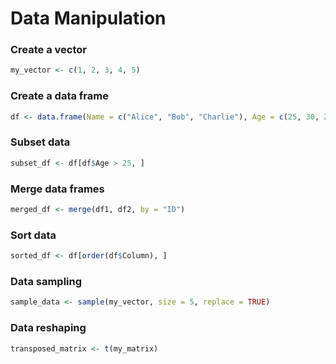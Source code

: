 # Data Manipulation

### Create a vector

```r
my_vector <- c(1, 2, 3, 4, 5)
```

### Create a data frame

```r
df <- data.frame(Name = c("Alice", "Bob", "Charlie"), Age = c(25, 30, 22))
```

### Subset data

```r
subset_df <- df[df$Age > 25, ]
```

### Merge data frames

```r
merged_df <- merge(df1, df2, by = "ID")
```

### Sort data

```r
sorted_df <- df[order(df$Column), ]
```

### Data sampling

```r
sample_data <- sample(my_vector, size = 5, replace = TRUE)
```

### Data reshaping

```r
transposed_matrix <- t(my_matrix)
```
